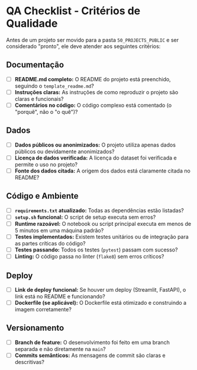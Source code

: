 # QA Checklist - Critérios de Qualidade

Antes de um projeto ser movido para a pasta `50_PROJECTS_PUBLIC` e ser considerado "pronto", ele deve atender aos seguintes critérios:

## Documentação
- [ ] **README.md completo:** O README do projeto está preenchido, seguindo o `template_readme.md`?
- [ ] **Instruções claras:** As instruções de como reproduzir o projeto são claras e funcionais?
- [ ] **Comentários no código:** O código complexo está comentado (o "porquê", não o "o quê")?

## Dados
- [ ] **Dados públicos ou anonimizados:** O projeto utiliza apenas dados públicos ou devidamente anonimizados?
- [ ] **Licença de dados verificada:** A licença do dataset foi verificada e permite o uso no projeto?
- [ ] **Fonte dos dados citada:** A origem dos dados está claramente citada no README?

## Código e Ambiente
- [ ] **`requirements.txt` atualizado:** Todas as dependências estão listadas?
- [ ] **`setup.sh` funcional:** O script de setup executa sem erros?
- [ ] **Runtime razoável:** O notebook ou script principal executa em menos de 5 minutos em uma máquina padrão?
- [ ] **Testes implementados:** Existem testes unitários ou de integração para as partes críticas do código?
- [ ] **Testes passando:** Todos os testes (`pytest`) passam com sucesso?
- [ ] **Linting:** O código passa no linter (`flake8`) sem erros críticos?

## Deploy
- [ ] **Link de deploy funcional:** Se houver um deploy (Streamlit, FastAPI), o link está no README e funcionando?
- [ ] **Dockerfile (se aplicável):** O Dockerfile está otimizado e construindo a imagem corretamente?

## Versionamento
- [ ] **Branch de feature:** O desenvolvimento foi feito em uma branch separada e não diretamente na `main`?
- [ ] **Commits semânticos:** As mensagens de commit são claras e descritivas?
